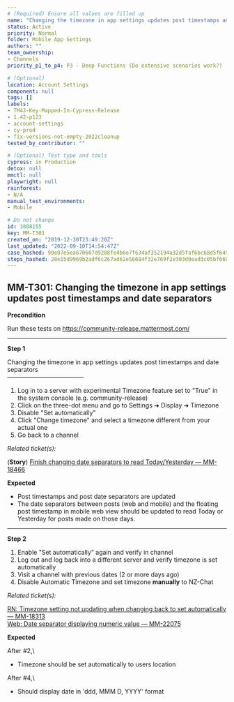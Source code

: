```yaml
---
# (Required) Ensure all values are filled up
name: "Changing the timezone in app settings updates post timestamps and date separators"
status: Active
priority: Normal
folder: Mobile App Settings
authors: ""
team_ownership:
- Channels
priority_p1_to_p4: P3 - Deep Functions (Do extensive scenarios work?)

# (Optional)
location: Account Settings
component: null
tags: []
labels:
- TM4J-Key-Mapped-In-Cypress-Release
- 1.42-p123
- account-settings
- cy-prod
- fix-versions-not-empty-2022cleanup
tested_by_contributor: ""

# (Optional) Test type and tools
cypress: in Production
detox: null
mmctl: null
playwright: null
rainforest:
- N/A
manual_test_environments:
- Mobile

# Do not change
id: 3808155
key: MM-T301
created_on: "2019-12-30T23:49:20Z"
last_updated: "2022-09-10T14:54:47Z"
case_hashed: 90e07e5ea670607d9288fe4b6e7f634af352194a32d5faf6bc68d5f649cdc63586a61ef61ce936b3af4bbde998401f9f
steps_hashed: 28e15d9969b2adf6c267ad62e56684f32e769f2e303d0ead3c05bf660aa435c968327c68b8629671f7b1b1cd97bb47c1
---
```


<!-- (Auto-generated) Based on frontmatter's "key" and "name" -->

## MM-T301: Changing the timezone in app settings updates post timestamps and date separators

**Precondition**

Run these tests on <https://community-release.mattermost.com/>

---

**Step 1**

Changing the timezone in app settings updates post timestamps and date separators\
–––––––––––––––––––––––––

1. Log in to a server with experimental Timezone feature set to "True" in the system console (e.g. community-release)
2. Click on the three-dot menu and go to Settings ➜ Display ➜ Timezone
3. Disable "Set automatically"
4. Click "Change timezone" and select a timezone different from your actual one
5. Go back to a channel

_Related ticket(s):_

(**Story**) [Finish changing date separators to read Today/Yesterday — MM-18466](https://mattermost.atlassian.net/browse/MM-18466)

**Expected**

- Post timestamps and post date separators are updated
- The date separators between posts (web and mobile) and the floating post timestamp in mobile web view should be updated to read Today or Yesterday for posts made on those days.

---

**Step 2**

1. Enable "Set automatically" again and verify in channel
2. Log out and log back into a different server and verify timezone is set automatically
3. Visit a channel with previous dates (2 or more days ago)
4. Disable Automatic Timezone and set timezone **manually** to NZ-Chat

_Related ticket(s):_

[RN: Timezone setting not updating when changing back to set automatically — MM-18313](https://mattermost.atlassian.net/browse/MM-18313)\
[Web: Date separator displaying numeric value — MM-22075](https://mattermost.atlassian.net/browse/MM-22075)

**Expected**

After #2,\\

- Timezone should be set automatically to users location

After #4,\\

- Should display date in 'ddd, MMM D, YYYY' format
